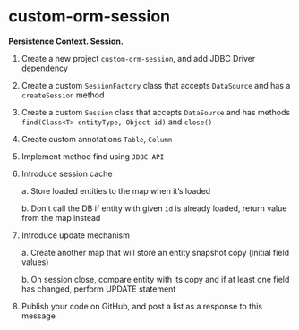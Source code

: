 # custom-orm-session

**Persistence Context. Session.**
1. Create a new project `custom-orm-session`, and add JDBC Driver dependency
2. Create a custom `SessionFactory` class that accepts `DataSource` and has a `createSession` method
3. Create a custom `Session` class that accepts `DataSource` and has methods `find(Class<T> entityType, Object id)` and `close()`
4. Create custom annotations `Table`, `Column`
5. Implement method find using `JDBC API`
6. Introduce session cache

    a. Store loaded entities to the map when it’s loaded

    b. Don’t call the DB if entity with given `id` is already loaded, return value from the map instead

7. Introduce update mechanism

    a. Create another map that will store an entity snapshot copy (initial field values)

    b. On session close, compare entity with its copy and if at least one field has changed, perform UPDATE statement

8. Publish your code on GitHub, and post a list as a response to this message


